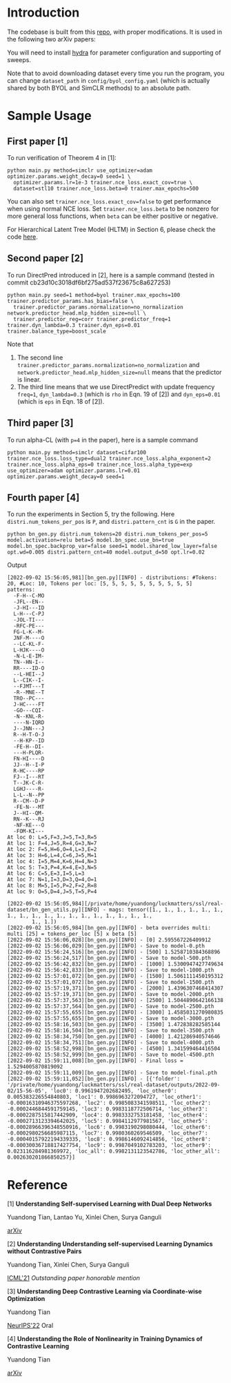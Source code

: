 # Introduction
The codebase is built from this [repo](https://github.com/sthalles/PyTorch-BYOL), with proper modifications. It is used in the following two arXiv papers:

You will need to install [hydra](https://github.com/facebookresearch/hydra) for parameter configuration and supporting of sweeps.  

Note that to avoid downloading dataset every time you run the program, you can change `dataset_path` in `config/byol_config.yaml` (which is actually shared by both BYOL and SimCLR methods) to an absolute path.


# Sample Usage 

## First paper [1]
To run verification of Theorem 4 in [1]:

```
python main.py method=simclr use_optimizer=adam optimizer.params.weight_decay=0 seed=1 \
  optimizer.params.lr=1e-3 trainer.nce_loss.exact_cov=true \
  dataset=stl10 trainer.nce_loss.beta=0 trainer.max_epochs=500
```

You can also set `trainer.nce_loss.exact_cov=false` to get performance when using normal NCE loss. Set `trainer.nce_loss.beta` to be nonzero for more general loss functions, when `beta` can be either positive or negative.  

For Hierarchical Latent Tree Model (HLTM) in Section 6, please check the code [here](https://github.com/facebookresearch/luckmatters/tree/master/ssl/hltm).

## Second paper [2]
To run DirectPred introduced in [2], here is a sample command (tested in commit cb23d10c3018df6bf275ad537f23675c8a627253) 

```
python main.py seed=1 method=byol trainer.max_epochs=100 trainer.predictor_params.has_bias=false \
  trainer.predictor_params.normalization=no_normalization network.predictor_head.mlp_hidden_size=null \
  trainer.predictor_reg=corr trainer.predictor_freq=1 trainer.dyn_lambda=0.3 trainer.dyn_eps=0.01 trainer.balance_type=boost_scale
```
Note that 
1. The second line `trainer.predictor_params.normalization=no_normalization` and `network.predictor_head.mlp_hidden_size=null` means that the predictor is linear.  
2. The third line means that we use DirectPredict with update frequency `freq=1`, `dyn_lambda=0.3` (which is `rho` in Eqn. 19 of [2]) and `dyn_eps=0.01` (which is `eps` in Eqn. 18 of [2]).  

## Third paper [3] 
To run alpha-CL (with `p=4` in the paper), here is a sample command
```
python main.py method=simclr dataset=cifar100 trainer.nce_loss.loss_type=dual2 trainer.nce_loss.alpha_exponent=2 trainer.nce_loss.alpha_eps=0 trainer.nce_loss.alpha_type=exp use_optimizer=adam optimizer.params.lr=0.01 optimizer.params.weight_decay=0 seed=1
```

## Fourth paper [4]
To run the experiments in Section 5, try the following. Here `distri.num_tokens_per_pos` is `P`, and `distri.pattern_cnt` is `G` in the paper. 

```
python bn_gen.py distri.num_tokens=20 distri.num_tokens_per_pos=5 model.activation=relu beta=5 model.bn_spec.use_bn=true model.bn_spec.backprop_var=false seed=1 model.shared_low_layer=false opt.wd=0.005 distri.pattern_cnt=40 model.output_d=50 opt.lr=0.02
```

Output
```
[2022-09-02 15:56:05,981][bn_gen.py][INFO] - distributions: #Tokens: 20, #Loc: 10, Tokens per loc: [5, 5, 5, 5, 5, 5, 5, 5, 5, 5]
patterns:
  -F-H--C-MO
  -JFL--EN--
  -J-HI---ID
  L-H---C-PJ
  -JOL-TI---
  -RFC-PE---
  FG-L-K--M-
  JNF-M----O
  --LC-KL-F-
  L-HJK----O
  -N-L-E-IM-
  TN--HN-I--
  RR----ID-O
  --L-HEI--J
  L--CIK--I-
  --FJMT---T
  -R--MNE--T
  TRO--PC---
  J-HC----FT
  -GO---CQI-
  -N--KNL-R-
  ----N-IQRD
  J--JNN---J
  R--H-T-O-J
  --H-KP--ID
  -FE-H--DI-
  ---H-PLQR-
  FN-HI----D
  JJ--H--I-P
  R-HC----RP
  FJ--I---RT
  T--JK-C-R-
  LGHJ----R-
  L-L--N--PP
  R--CM--D-P
  -FE-N---MT
  J--HI--QM-
  RN--K---RJ
  -NF-KE---O
  -FOM-KI---
At loc 0: L=5,F=3,J=5,T=3,R=5
At loc 1: F=4,J=5,R=4,G=3,N=7
At loc 2: F=5,H=6,O=4,L=3,E=2
At loc 3: H=6,L=4,C=6,J=5,M=1
At loc 4: I=5,M=4,K=6,H=4,N=3
At loc 5: T=3,P=4,K=4,E=3,N=5
At loc 6: C=5,E=3,I=5,L=3
At loc 7: N=1,I=3,D=3,Q=4,O=1
At loc 8: M=5,I=5,P=2,F=2,R=8
At loc 9: O=5,D=4,J=5,T=5,P=4

[2022-09-02 15:56:05,984][/private/home/yuandong/luckmatters/ssl/real-dataset/bn_gen_utils.py][INFO] - mags: tensor([1., 1., 1., 1., 1., 1., 1., 1., 1., 1., 1., 1., 1., 1., 1., 1., 1., 1.,
        1., 1.])
[2022-09-02 15:56:05,984][bn_gen.py][INFO] - beta overrides multi: multi [25] = tokens_per_loc [5] x beta [5]
[2022-09-02 15:56:06,028][bn_gen.py][INFO] - [0] 2.595567226409912
[2022-09-02 15:56:06,029][bn_gen.py][INFO] - Save to model-0.pth
[2022-09-02 15:56:24,516][bn_gen.py][INFO] - [500] 1.5258710384368896
[2022-09-02 15:56:24,517][bn_gen.py][INFO] - Save to model-500.pth
[2022-09-02 15:56:42,832][bn_gen.py][INFO] - [1000] 1.5300947427749634
[2022-09-02 15:56:42,833][bn_gen.py][INFO] - Save to model-1000.pth
[2022-09-02 15:57:01,072][bn_gen.py][INFO] - [1500] 1.5061111450195312
[2022-09-02 15:57:01,072][bn_gen.py][INFO] - Save to model-1500.pth
[2022-09-02 15:57:19,371][bn_gen.py][INFO] - [2000] 1.4396307468414307
[2022-09-02 15:57:19,371][bn_gen.py][INFO] - Save to model-2000.pth
[2022-09-02 15:57:37,563][bn_gen.py][INFO] - [2500] 1.5044890642166138
[2022-09-02 15:57:37,564][bn_gen.py][INFO] - Save to model-2500.pth
[2022-09-02 15:57:55,655][bn_gen.py][INFO] - [3000] 1.4585031270980835
[2022-09-02 15:57:55,655][bn_gen.py][INFO] - Save to model-3000.pth
[2022-09-02 15:58:16,503][bn_gen.py][INFO] - [3500] 1.472838282585144
[2022-09-02 15:58:16,504][bn_gen.py][INFO] - Save to model-3500.pth
[2022-09-02 15:58:34,750][bn_gen.py][INFO] - [4000] 1.421286940574646
[2022-09-02 15:58:34,751][bn_gen.py][INFO] - Save to model-4000.pth
[2022-09-02 15:58:52,998][bn_gen.py][INFO] - [4500] 1.341599464416504
[2022-09-02 15:58:52,999][bn_gen.py][INFO] - Save to model-4500.pth
[2022-09-02 15:59:11,008][bn_gen.py][INFO] - Final loss = 1.5294005870819092
[2022-09-02 15:59:11,009][bn_gen.py][INFO] - Save to model-final.pth
[2022-09-02 15:59:11,052][bn_gen.py][INFO] - [{'folder': '/private/home/yuandong/luckmatters/ssl/real-dataset/outputs/2022-09-02/15-56-05', 'loc0': 0.9961947202682495, 'loc_other0': 0.005383226554840803, 'loc1': 0.9986963272094727, 'loc_other1': -0.00016310946375597268, 'loc2': 0.9985083341598511, 'loc_other2': -0.0002446844591759145, 'loc3': 0.9983118772506714, 'loc_other3': -0.0002287515817442909, 'loc4': 0.9983332753181458, 'loc_other4': -0.0002713123394642025, 'loc5': 0.9984112977981567, 'loc_other5': -0.00028966396348550916, 'loc6': 0.9983190298080444, 'loc_other6': -0.0002980256685987115, 'loc7': 0.9980360269546509, 'loc_other7': -0.00040157922194339335, 'loc8': 0.9986146092414856, 'loc_other8': -0.00030036718817427754, 'loc9': 0.9987049102783203, 'loc_other9': 0.023116284981369972, 'loc_all': 0.9982131123542786, 'loc_other_all': 0.002630201866850257}]
```

# Reference
[1] **Understanding Self-supervised Learning with Dual Deep Networks** 

Yuandong Tian, Lantao Yu, Xinlei Chen, Surya Ganguli

[arXiv](https://arxiv.org/abs/2010.00578)  

[2] **Understanding Understanding self-supervised Learning Dynamics without Contrastive Pairs** 

Yuandong Tian, Xinlei Chen, Surya Ganguli

[ICML'21](https://arxiv.org/abs/2102.06810) *Outstanding paper honorable mention* 

[3] **Understanding Deep Contrastive Learning via Coordinate-wise Optimization**

Yuandong Tian

[NeurIPS'22](https://arxiv.org/abs/2201.12680) Oral

[4] **Understanding the Role of Nonlinearity in Training Dynamics of Contrastive Learning**

Yuandong Tian

[arXiv](https://arxiv.org/abs/2206.01342)




